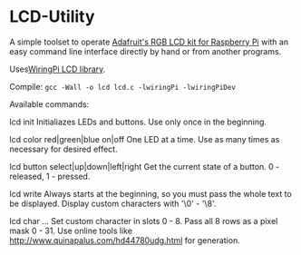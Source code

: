 LCD-Utility
===========
A simple toolset to operate [Adafruit's RGB LCD kit for Raspberry Pi](http://www.adafruit.com/products/1110) with an easy command line interface directly by hand or from another programs.

Uses[WiringPi LCD library](http://wiringpi.com/dev-lib/lcd-library/).

Compile: `gcc -Wall -o lcd lcd.c -lwiringPi -lwiringPiDev`

Available commands:

lcd init
Initialiazes LEDs and buttons. Use only once in the beginning.

lcd color red|green|blue on|off
One LED at a time. Use as many times as necessary for desired effect.

lcd button select|up|down|left|right
Get the current state of a button. 0 - released, 1 - pressed.

lcd write <text>
Always starts at the beginning, so you must pass the whole text to be displayed.
Display custom characters with '\0' - '\8'.

lcd char <slot> <row1> <row2> ... <row8>
Set custom character in slots 0 - 8.
Pass all 8 rows as a pixel mask 0 - 31.
Use online tools like http://www.quinapalus.com/hd44780udg.html for generation.
